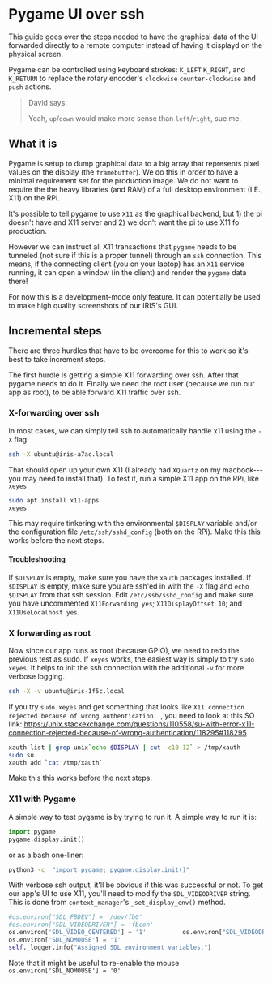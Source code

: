 # Pygame UI over ssh

This guide goes over the steps needed to have the graphical data of the UI forwarded directly to a remote computer instead of having it displayd on the physical screen.

Pygame can be controlled using keyboard strokes: `K_LEFT` `K_RIGHT`, and `K_RETURN` to replace the rotary encoder's `clockwise` `counter-clockwise` and `push` actions.

> David says:
>
> Yeah, `up`/`down` would make more sense than `left`/`right`, sue me.

## What it is

Pygame is setup to dump graphical data to a big array that represents pixel values on the display (the `framebuffer`).
We do this in order to have a minimal requirement set for the production image.
We do not want to require the the heavy libraries (and RAM) of a full desktop environment (I.E., X11) on the RPi.

It's possible to tell pygame to use `X11` as the graphical backend, but 1) the pi doesn't have and X11 server and 2) we don't want the pi to use X11 fo production.

However we can instruct all X11 transactions that `pygame` needs to be tunneled (not sure if this is a proper tunnel) through an `ssh` connection. This means, if the connecting client (you on your laptop) has an `X11` service running, it can open a window (in the client) and render the `pygame` data there!

For now this is a development-mode only feature. It can potentially be used to make high quality screenshots of our IRIS's GUI.

## Incremental steps
There are three hurdles that have to be overcome for this to work so it's best to take increment steps.

The first hurdle is getting a simple X11 forwarding over ssh.
After that pygame needs to do it.
Finally we need the root user (because we run our app as root), to be able forward X11 traffic over ssh.

### X-forwarding over ssh

In most cases, we can simply tell ssh to automatically handle x11 using the `-X` flag:

``` bash
ssh -X ubuntu@iris-a7ac.local
```

That should open up your own X11 (I already had `XQuartz` on my macbook---you may need to install that).
To test it, run a simple X11 app on the RPi, like `xeyes`

``` bash
sudo apt install x11-apps
xeyes
```

This may require tinkering with the environmental `$DISPLAY` variable and/or the configuration file `/etc/ssh/sshd_config` (both on the RPi).
Make this this works before the next steps.
#### Troubleshooting
If `$DISPLAY` is empty, make sure you have the `xauth` packages installed.
If `$DISPLAY` is empty, make sure you are ssh'ed in with the `-X` flag and `echo $DISPLAY` from that ssh session.
Edit `/etc/ssh/sshd_config` and make sure you have uncommented `X11Forwarding yes`; `X11DisplayOffset 10`; and `X11UseLocalhost yes`.

### X forwarding as root
Now since our app runs as root (because GPIO), we need to redo the previous test as sudo.
If `xeyes` works, the easiest way is simply to try `sudo xeyes`.
It helps to init the ssh connection with the additional `-v` for more verbose logging.

``` bash
ssh -X -v ubuntu@iris-1f5c.local
```

If you try `sudo xeyes` and get somerthing that looks like `X11 connection rejected because of wrong authentication.
`, you need to look at this SO link: https://unix.stackexchange.com/questions/110558/su-with-error-x11-connection-rejected-because-of-wrong-authentication/118295#118295

``` bash
xauth list | grep unix`echo $DISPLAY | cut -c10-12` > /tmp/xauth
sudo su
xauth add `cat /tmp/xauth`
```
Make this this works before the next steps.

### X11 with Pygame

A simple way to test pygame is by trying to run it.
A simple way to run it is:

```python
import pygame
pygame.display.init()
```
or as a bash one-liner:
``` bash
python3 -c  "import pygame; pygame.display.init()"
```
With verbose ssh output, it'll be obvious if this was successful or not.
To get our app's UI to use X11, you'll need to modify the `SDL_VIDEODRIVER` string. This is done from `context_manager`'s `_set_display_env()` method.

```python
#os.environ["SDL_FBDEV"] = '/dev/fb0'
#os.environ["SDL_VIDEODRIVER"] = 'fbcon'
os.environ['SDL_VIDEO_CENTERED'] = '1'	        os.environ["SDL_VIDEODRIVER"] = 'x11'
os.environ['SDL_NOMOUSE'] = '1'
self._logger.info("Assigned SDL environment variables.")
```
Note that it might be useful to re-enable the mouse `os.environ['SDL_NOMOUSE'] = '0'`